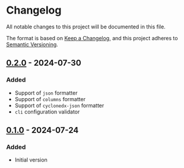 # Changelog

All notable changes to this project will be documented in this file.

The format is based on [Keep a Changelog](https://keepachangelog.com/en/1.1.0/),
and this project adheres to [Semantic Versioning](https://semver.org/spec/v2.0.0.html).

## [0.2.0] - 2024-07-30

### Added

- Support of `json` formatter
- Support of `columns` formatter
- Support of `cyclonedx-json` formatter
- `cli` configuration validator

## [0.1.0] - 2024-07-24

### Added

- Initial version

[0.2.0]: https://github.com/fyusifov/uv-audit/pull/3
[0.1.0]: https://github.com/fyusifov/uv-audit/tree/0.1.0
